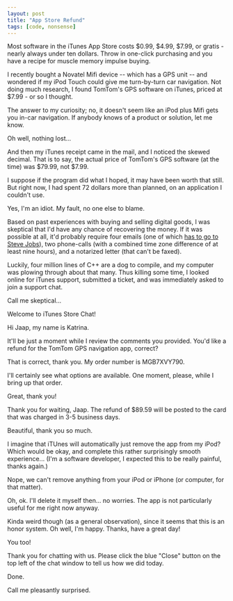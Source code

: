 ```yaml
---
layout: post
title: "App Store Refund"
tags: [code, nonsense]
---
```


Most software in the iTunes App Store costs $0.99, $4.99, $7.99, or gratis - nearly always under ten dollars. Throw in one-click purchasing and you have a recipe for muscle memory impulse buying.

I recently bought a Novatel Mifi device -- which has a GPS unit -- and wondered if my iPod Touch could give me turn-by-turn car navigation. Not doing much research, I found TomTom's GPS software on iTunes, priced at $7.99 - or so I thought.

The answer to my curiosity; no, it doesn't seem like an iPod plus Mifi gets you in-car navigation. If anybody knows of a product or solution, let me know.

Oh well, nothing lost...

And then my iTunes receipt came in the mail, and I noticed the skewed decimal. That is to say, the actual price of TomTom's GPS software (at the time) was $79.99, not $7.99.

I suppose if the program did what I hoped, it may have been worth that still. But right now, I had spent 72 dollars more than planned, on an application I couldn't use.

Yes, I'm an idiot. My fault, no one else to blame.

Based on past experiences with buying and selling digital goods, I was skeptical that I'd have any chance of recovering the money. If it was possible at all, it'd probably require four emails (one of which [has to go to Steve Jobs](/2003/10/01/ceo-support/)), two phone-calls (with a combined time zone difference of at least nine hours), and a notarized letter (that can't be faxed).

Luckily, four million lines of C++ are a dog to compile, and my computer was plowing through about that many. Thus killing some time, I looked online for iTunes support, submitted a ticket, and was immediately asked to join a support chat.

Call me skeptical...

<div markdown="1" class="quote">
Welcome to iTunes Store Chat!
 
Hi Jaap, my name is Katrina.

It'll be just a moment while I review the comments you provided.
You'd like a refund for the TomTom GPS navigation app, correct?
</div>

That is correct, thank you. My order number is MGB7XVY790.

<div markdown="1" class="quote">
I'll certainly see what options are available. One moment, please, while I bring up that order.
</div>

Great, thank you!

<div markdown="1" class="quote">
Thank you for waiting, Jaap. The refund of $89.59 will be posted to the card that was charged in 3-5 business days.
</div>

Beautiful, thank you so much.

I imagine that iTUnes will automatically just remove the app from my iPod? Which would be okay, and complete this rather surprisingly smooth experience... (I'm a software developer, I expected this to be really painful, thanks again.)

<div markdown="1" class="quote">
Nope, we can't remove anything from your iPod or iPhone (or computer, for that matter).
</div>

Oh, ok. I'll delete it myself then... no worries. The app is not particularly useful for me right now anyway.

Kinda weird though (as a general observation), since it seems that this is an honor system. Oh well, I'm happy. Thanks, have a great day!

<div markdown="1" class="quote">
You too!

Thank you for chatting with us. Please click the blue "Close" button on the top left of the chat window to tell us how we did today.
</div>

Done.

Call me pleasantly surprised.

